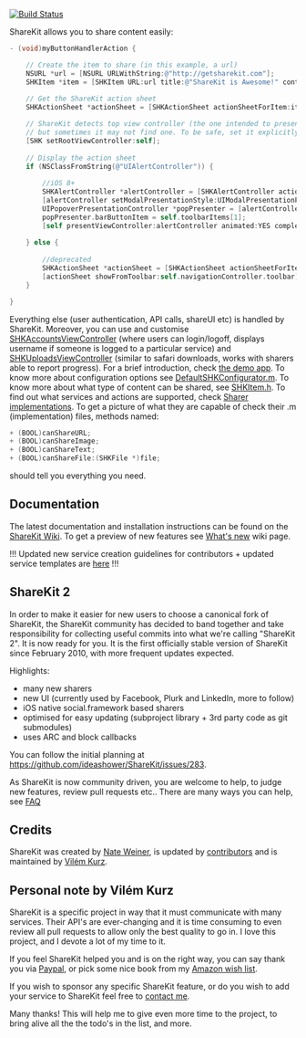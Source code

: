 [![Build Status](https://travis-ci.org/ShareKit/ShareKit.svg?branch=master)](https://travis-ci.org/ShareKit/ShareKit)

ShareKit allows you to share content easily:
```objective-c
- (void)myButtonHandlerAction {

    // Create the item to share (in this example, a url)
    NSURL *url = [NSURL URLWithString:@"http://getsharekit.com"];
    SHKItem *item = [SHKItem URL:url title:@"ShareKit is Awesome!" contentType:SHKURLContentTypeWebpage];
    
    // Get the ShareKit action sheet
    SHKActionSheet *actionSheet = [SHKActionSheet actionSheetForItem:item];

    // ShareKit detects top view controller (the one intended to present ShareKit UI) automatically,
    // but sometimes it may not find one. To be safe, set it explicitly
    [SHK setRootViewController:self];
    
    // Display the action sheet
    if (NSClassFromString(@"UIAlertController")) {
        
        //iOS 8+
        SHKAlertController *alertController = [SHKAlertController actionSheetForItem:item];
        [alertController setModalPresentationStyle:UIModalPresentationPopover];
        UIPopoverPresentationController *popPresenter = [alertController popoverPresentationController];
        popPresenter.barButtonItem = self.toolbarItems[1];
        [self presentViewController:alertController animated:YES completion:nil];
        
    } else {
        
        //deprecated
        SHKActionSheet *actionSheet = [SHKActionSheet actionSheetForItem:item];
        [actionSheet showFromToolbar:self.navigationController.toolbar];
    }

}
```
Everything else (user authentication, API calls, shareUI etc) is handled by ShareKit. Moreover, you can use and customise [SHKAccountsViewController](https://github.com/ShareKit/ShareKit/blob/master/Classes/ShareKit/UI/SHKAccountsViewController.h) (where users can login/logoff, displays username if someone is logged to a particular service) and [SHKUploadsViewController](https://github.com/ShareKit/ShareKit/blob/master/Classes/ShareKit/UI/SHKUploadsViewController.h) (similar to safari downloads, works with sharers able to report progress). For a brief introduction, check [the demo app](https://github.com/ShareKit/ShareKit-Demo-App). To know more about configuration options see [DefaultSHKConfigurator.m](https://github.com/ShareKit/ShareKit/blob/master/Classes/ShareKit/Configuration/DefaultSHKConfigurator.m). To know more about what type of content can be shared, see [SHKItem.h](https://github.com/ShareKit/ShareKit/blob/master/Classes/ShareKit/Core/SHKItem.h). To find out what services and actions are supported, check [Sharer implementations](https://github.com/ShareKit/ShareKit/tree/master/Classes/ShareKit/Sharers). To get a picture of what they are capable of check their .m (implementation) files, methods named:
```objective-c
+ (BOOL)canShareURL;
+ (BOOL)canShareImage;
+ (BOOL)canShareText;
+ (BOOL)canShareFile:(SHKFile *)file;
```
should tell you everything you need.

Documentation
-------------

The latest documentation and installation instructions can be found on the [ShareKit Wiki](https://github.com/ShareKit/ShareKit/wiki). To get a preview of new features see [What's new](https://github.com/ShareKit/ShareKit/wiki/What's-new) wiki page.

!!! Updated new service creation guidelines for contributors + updated service templates are [here](https://github.com/ShareKit/ShareKit/wiki/New-service-creator's-guidelines) !!!

ShareKit 2
------------

In order to make it easier for new users to choose a canonical fork of ShareKit, the ShareKit community has decided to band together and take responsibility for collecting useful commits into what we're calling "ShareKit 2". It is now ready for you. It is the first officially stable version of ShareKit since February 2010, with more frequent updates expected.

Highlights:

* many new sharers
* new UI (currently used by Facebook, Plurk and LinkedIn, more to follow)
* iOS native social.framework based sharers
* optimised for easy updating (subproject library + 3rd party code as git submodules)
* uses ARC and block callbacks

You can follow the initial planning at https://github.com/ideashower/ShareKit/issues/283.

As ShareKit is now community driven, you are welcome to help, to judge new features, review pull requests etc.. There are many ways you can help, see [FAQ](https://github.com/ShareKit/ShareKit/wiki/FAQ)


Credits
----------
ShareKit was created by [Nate Weiner](www.ideashower.com), is updated by [contributors](https://github.com/ShareKit/ShareKit/contributors) and is maintained by [Vilém Kurz](http://www.cocoaminers.com/?page_id=2).

Personal note by Vilém Kurz
---------------------------------------
ShareKit is a specific project in way that it must communicate with many services. Their API's are ever-changing and it is time consuming to even review all pull requests to allow only the best quality to go in. I love this project, and I devote a lot of my time to it. 

If you feel ShareKit helped you and is on the right way, you can say thank you via [Paypal](https://www.paypal.com/cgi-bin/webscr?cmd=_s-xclick&hosted_button_id=YWPTW5E5ACJ2L), or pick some nice book from my [Amazon wish list](http://www.amazon.co.uk/registry/wishlist/10ILCUM9J9AV7).

If you wish to sponsor any specific ShareKit feature, or do you wish to add your service to ShareKit feel free to [contact me](https://github.com/VilemKurz).

Many thanks! This will help me to give even more time to the project, to bring alive all the the todo's in the list, and more.
